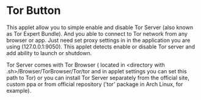 # Tor Button
This applet allow you to simple enable and disable Tor Server (also known as Tor Expert Bundle).
And you able to connect to Tor network from any browser or app. Just need set proxy settings in in the application you are using (127.0.0.1:9050).
This applet detects enable or disable Tor server and add ability to launch or shutdown.

Tor Server comes with Tor Browser ( located in <directory with .sh>/Browser/TorBrowser/Tor/tor and in applet settings you can set this path to Tor) or you can install Tor Server separately from the official site, custom ppa or from official repository ('tor' package in Arch Linux, for example).
